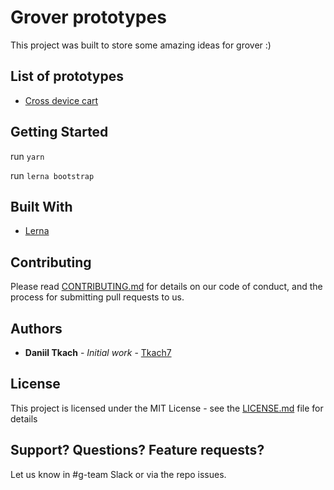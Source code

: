 # Grover prototypes

This project was built to store some amazing ideas for grover :)

## List of prototypes
* [Cross device cart](https://github.com/devsbb/grover-prototypes/tree/master/packages/cross-device-cart)

## Getting Started
run ```yarn```

run ```lerna bootstrap```

## Built With

* [Lerna](https://github.com/lerna/lerna/)

## Contributing

Please read [CONTRIBUTING.md](https://gist.github.com/PurpleBooth/b24679402957c63ec426) for details on our code of conduct, and the process for submitting pull requests to us.

## Authors

* **Daniil Tkach** - *Initial work* - [Tkach7](https://github.com/tkach7)

## License

This project is licensed under the MIT License - see the [LICENSE.md](LICENSE.md) file for details

## Support? Questions? Feature requests?
Let us know in #g-team Slack or via the repo issues.
